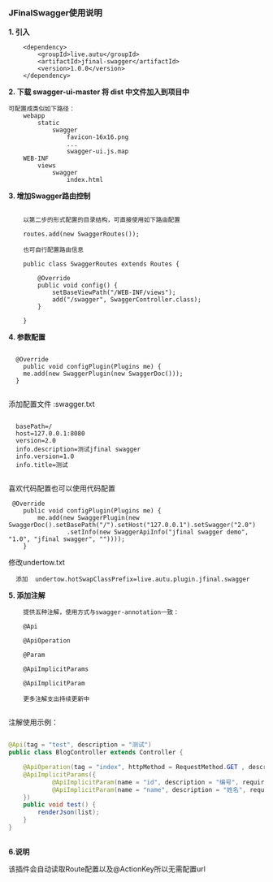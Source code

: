 ### JFinalSwagger使用说明 

**1. 引入**
```
    <dependency>
        <groupId>live.autu</groupId>
        <artifactId>jfinal-swagger</artifactId>
        <version>1.0.0</version>
    </dependency>
```

**2. 下载 swagger-ui-master 将 dist 中文件加入到项目中**

```
可配置成类似如下路径：
    webapp
        static
            swagger
                favicon-16x16.png
                ...
                swagger-ui.js.map
    WEB-INF
        views
            swagger
                index.html
```

**3. 增加Swagger路由控制**

```

    以第二步的形式配置的目录结构，可直接使用如下路由配置
    
    routes.add(new SwaggerRoutes());
    
    也可自行配置路由信息
    
    public class SwaggerRoutes extends Routes {
    
        @Override
        public void config() {
            setBaseViewPath("/WEB-INF/views");
            add("/swagger", SwaggerController.class);
        }
    
    }

```

**4. 参数配置**

```

  @Override
	public void configPlugin(Plugins me) {
    me.add(new SwaggerPlugin(new SwaggerDoc()));
  }
  
``` 

  添加配置文件  :swagger.txt
  
``` 

  basePath=/
  host=127.0.0.1:8080
  version=2.0
  info.description=测试jfinal swagger
  info.version=1.0
  info.title=测试
  
```

  喜欢代码配置也可以使用代码配置
```  
 @Override
	public void configPlugin(Plugins me) {
		me.add(new SwaggerPlugin(new SwaggerDoc().setBasePath("/").setHost("127.0.0.1").setSwagger("2.0")
				.setInfo(new SwaggerApiInfo("jfinal swagger demo", "1.0", "jfinal swagger", ""))));
	}
 ```
   修改undertow.txt
```
  添加  undertow.hotSwapClassPrefix=live.autu.plugin.jfinal.swagger
```
**5. 添加注解**

```
    提供五种注解，使用方式与swagger-annotation一致：
    
    @Api
    
    @ApiOperation
    
    @Param
    
    @ApiImplicitParams
    
    @ApiImplicitParam
    
    更多注解支出持续更新中
    
```


注解使用示例：

```java

@Api(tag = "test", description = "测试")
public class BlogController extends Controller {

    @ApiOperation(tag = "index", httpMethod = RequestMethod.GET , description = "测试")
    @ApiImplicitParams({
            @ApiImplicitParam(name = "id", description = "编号", required = true, dataType = "Long"),
            @ApiImplicitParam(name = "name", description = "姓名", required = true, dataType = "String")
    })
    public void test() {
        renderJson(list);
    }
}
    
```

**6.说明**

该插件会自动读取Route配置以及@ActionKey所以无需配置url
    



